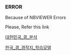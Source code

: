 ### ERROR

Because of NBVIEWER Errors

Please, Refer this link

[대한민국_콩_분석](https://github.com/bdev-io/SOYBEAN/blob/main/notebooks/%EB%8C%80%ED%95%9C%EB%AF%BC%EA%B5%AD_%EC%BD%A9_%EB%B6%84%EC%84%9D.ipynb)

[한국_콩_경작지_학습모델](https://nbviewer.org/github/bdev-io/SOYBEAN/blob/main/notebooks/%ED%95%9C%EA%B5%AD_%EC%BD%A9_%EA%B2%BD%EC%9E%91%EC%A7%80_%ED%95%99%EC%8A%B5%EB%AA%A8%EB%8D%B8.ipynb)
